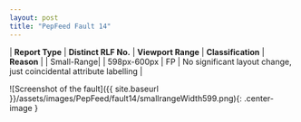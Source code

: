 ```yaml
---
layout: post
title: "PepFeed Fault 14"
---
```

| **Report Type** | **Distinct RLF No.** | **Viewport Range** | **Classification** | **Reason** |
| Small-Range|  | 598px-600px | FP | No significant layout change, just coincidental attribute labelling | 

![Screenshot of the fault]({{ site.baseurl }}/assets/images/PepFeed/fault14/smallrangeWidth599.png){: .center-image }